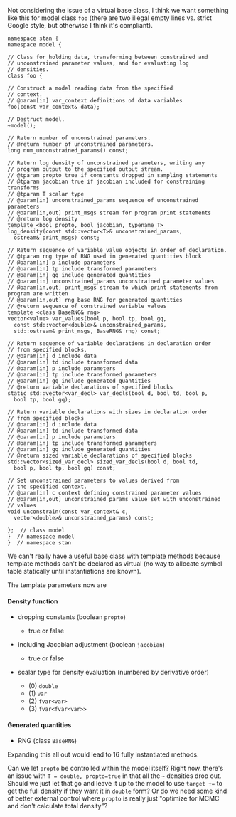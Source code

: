 
Not considering the issue of a virtual base class, I think we want something like this for model class `foo` (there are two illegal empty lines vs. strict Google style, but otherwise I think it's compliant).

```
namespace stan {
namespace model {

// Class for holding data, transforming between constrained and
// unconstrained parameter values, and for evaluating log
// densities.
class foo {

// Construct a model reading data from the specified
// context.
// @param[in] var_context definitions of data variables
foo(const var_context& data);

// Destruct model.
~model();

// Return number of unconstrained parameters.
// @return number of unconstrained parameters.
long num_unconstrained_params() const;

// Return log density of unconstrained parameters, writing any
// program output to the specified output stream.
// @tparam propto true if constants dropped in sampling statements
// @tparam jacobian true if jacobian included for constraining transforms
// @tparam T scalar type
// @param[in] unconstrained_params sequence of unconstrained parameters
// @param[in,out] print_msgs stream for program print statements
// @return log density
template <bool propto, bool jacobian, typename T>
log_density(const std::vector<T>& unconstrained_params, 
  ostream& print_msgs) const;

// Return sequence of variable value objects in order of declaration.
// @tparam rng type of RNG used in generated quantities block
// @param[in] p include parameters
// @param[in] tp include transformed parameters
// @param[in] gq include generated quantities
// @param[in] unconstrained_params unconstrained parameter values
// @param[in,out] print_msgs stream to which print statements from program are written
// @param[in,out] rng base RNG for generated quantities
// @return sequence of constrained variable values
template <class BaseRNG& rng>
vector<value> var_values(bool p, bool tp, bool gq,
  const std::vector<double>& unconstrained_params,
  std::ostream& print_msgs, BaseRNG& rng) const;

// Return sequence of variable declarations in declaration order
// from specified blocks.
// @param[in] d include data
// @param[in] td include transformed data
// @param[in] p include parameters
// @param[in] tp include transformed parameters
// @param[in] gq include generated quantities
// @return variable declarations of specified blocks
static std::vector<var_decl> var_decls(bool d, bool td, bool p,
  bool tp, bool gq);

// Return variable declarations with sizes in declaration order
// from specified blocks
// @param[in] d include data
// @param[in] td include transformed data
// @param[in] p include parameters
// @param[in] tp include transformed parameters
// @param[in] gq include generated quantities
// @return sized variable declarations of specified blocks
std::vector<sized_var_decl> sized_var_decls(bool d, bool td,
  bool p, bool tp, bool gq) const;

// Set unconstrained parameters to values derived from
// the specified context.
// @param[in] c context defining constrained parameter values
// @param[in,out] unconstrained_params value set with unconstrained
// values
void unconstrain(const var_context& c,
  vector<double>& unconstrained_params) const;

};  // class model
}  // namespace model
}  // namespace stan
```

We can't really have a useful base class with template methods because template methods can't be declared as virtual (no way to allocate symbol table statically until instantiations are known).

The template parameters now are

#### Density function

* dropping constants (boolean `propto`)
    - true or false

* including Jacobian adjustment (boolean `jacobian`)
    - true or false

* scalar type for density evaluation (numbered by derivative order)

    - (0) `double`
    - (1) `var`
    - (2) `fvar<var>`
    - (3) `fvar<fvar<var>>`

#### Generated quantities

* RNG (class `BaseRNG`)

Expanding this all out would lead to 16 fully instantiated methods.

Can we let `propto` be controlled within the model itself?  Right now, there's an issue with `T = double, propto=true` in that all the `~` densities drop out.  Should we just let that go and leave it up to the model to use `target +=` to get the full density if they want it in `double` form?  Or do we need some kind of better external control where `propto` is really just "optimize for MCMC and don't calculate total density"?